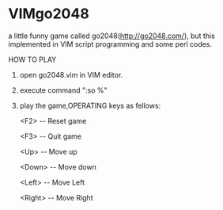 VIMgo2048
=========

a little funny game called go2048(http://go2048.com/), but this implemented in VIM script programming and some perl codes.

HOW TO PLAY

1. open go2048.vim in VIM editor.

2. execute command ":so %"

3. play the game,OPERATING keys as fellows:

	\<F2\> -- Reset game

	\<F3\> -- Quit  game

	\<Up\> -- Move up

	\<Down\> -- Move down

	\<Left\> -- Move Left

	\<Right\> -- Move Right
